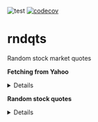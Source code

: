 ![test](https://github.com/davips/rndqts/workflows/test/badge.svg)
[![codecov](https://codecov.io/gh/davips/rndqts/branch/main/graph/badge.svg)](https://codecov.io/gh/davips/rndqts)

# rndqts
Random stock market quotes

**Fetching from Yahoo** <details>
<p>

```python3
from rndqts.quotes import Quotes

print(Quotes("PETR4.sa", progress=False).data)
"""
                 Open       High        Low      Close        Volume
Date                                                                
2000-01-03   4.050103   4.050103   4.050103   4.050103  3.538944e+10
2000-01-04   3.826055   3.826055   3.826055   3.826055  2.886144e+10
2000-01-05   3.787450   3.787450   3.787450   3.787450  4.303360e+10
2000-01-06   3.774351   3.774351   3.774351   3.774351  3.405568e+10
2000-01-07   3.791586   3.791586   3.791586   3.791586  2.091264e+10
...               ...        ...        ...        ...           ...
2021-01-04  28.650000  29.180000  28.530001  28.910000  7.471970e+07
2021-01-05  28.900000  30.180000  28.240000  30.040001  9.518110e+07
2021-01-06  30.160000  30.900000  30.049999  30.100000  9.656250e+07
2021-01-07  30.340000  31.150000  30.340000  31.000000  5.617130e+07
2021-01-08  31.459999  31.760000  30.350000  31.120001  6.713630e+07

[5171 rows x 5 columns]

"""
```


</p>
</details>

**Random stock quotes** <details>
<p>

```python3
from rndqts.quotes import Quotes

# Caching real quotes from Yahoo.
Quotes("PETR4.sa", progress=False).data
Quotes("VALE3.sa", progress=False).data
Quotes("CSNA3.sa", progress=False).data
Quotes("USIM5.sa", progress=False).data

# Generating random quotes.
print(Quotes("rnd", seed=42).data)
"""
            Open       High        Low      Close    Volume
Date                                                       
0       1.009476   1.016327   1.000685   1.005481         3
1       1.033090   1.020436   1.052670   1.034923         9
2       1.047446   1.031400   1.061204   1.038470        21
3       1.076301   1.066904   1.117921   1.115601        45
4       1.120012   1.109232   1.140871   1.134210        93
...          ...        ...        ...        ...       ...
36503  48.629245  50.269727  48.066787  48.805014  59063774
36504  47.470540  48.686514  47.159761  47.968600  59063776
36505  48.003956  47.530923  48.003956  47.539597  78190333
36506  46.767703  47.331148  46.531048  46.531048  78190335
36507  47.136037  47.136037  45.986474  46.894101  57379674

[36508 rows x 5 columns]

"""
```

```python3


"""

"""
```


</p>
</details>
